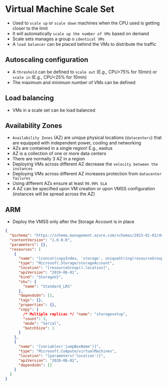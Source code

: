 # Virtual Machine Scale Set

- Used to `scale up` or `scale down` machines when the CPU used is getting closer to the limit
- It will automatically `scale up the number of VMs` based on demand
- Scale sets manages a group o `identical VMs`
- A `load balancer` can be placed behind the VMs to distribute the traffic

## Autoscaling configuration

- A `threshold` can be defined to `scale out` (E.g., CPU>75% for 10min) or `scale in` (E.g., CPU<25% for 10min)
- The maximum and minimum number of VMs can be defined

## Load balancing

- VMs in a scale set can be load balanced

## Availability Zones

- `Availability Zones` (AZ) are unique physical locations (`datacenters`) that are equipped with independent power, cooling and networking
- AZs are contained in a single region! E.g., eastus
- AZ is a collection of one or more data centers
- There are normally 3 AZ in a region
- Deploying VMs across different AZ decrease the `velocity between the instances`
- Deploying VMs across different AZ increases protection from `datacenter failures`
- Using different AZs ensure at least `99.99% SLA`
- A AZ can be specified upon VM creation or upon VMSS configuration (instances will be spread across the AZ)

## ARM

- Deploy the VMSS only after the Storage Account is in place

```json
{
  "$schema": "https://schema.management.azure.com/schemas/2015-01-01/deploymentTemplate.json#",
  "contentVersion": "1.0.0.0",
  "parameters": {},
  "resources": [
    {
      "name": "[concat(copyIndex, 'storage', uniqueString(resourceGroup().id))]",
      "type": "Microsoft.Storage/storageAccount",
      "location": "[resourceGroup().location]",
      "apiVersion": "2019-06-01",
      "kind": "StorageV2",
      "sku": {
        "name": "Standard_LRS"
      },
      "dependsOn": [],
      "tags": {},
      "properties": {},
      "copy": {
        /* Multiple replicas */ "name": "storagesetup",
        "count": 3,
        "mode": "Serial",
        "batchSize": 1
      }
    },
    {
      "name": "[variables('jumpBoxName')]",
      "type": "Microsoft.Compute/virtualMachines",
      "location": "[parameters('location')]",
      "apiVersion": "2020-06-01",
      "dependsOn": []
    }
  ]
}
```
